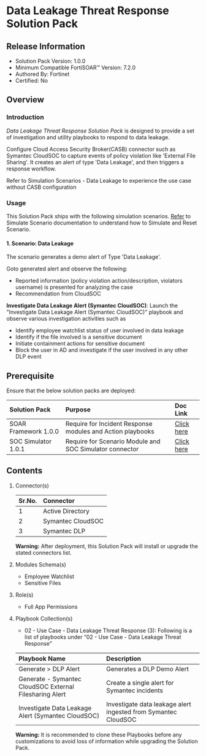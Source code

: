 # Data Leakage Threat Response Solution Pack

## Release Information

- Solution Pack Version: 1.0.0
- Minimum Compatible FortiSOAR™ Version: 7.2.0
- Authored By: Fortinet
- Certified: No

## Overview

### Introduction

*Data Leakage Threat Response Solution Pack* is designed to provide a set of investigation and utility playbooks to respond to data leakage.

Configure Cloud Access Security Broker(CASB) connector such as Symantec CloudSOC to capture events of policy violation like 'External File Sharing'. It creates an alert of type 'Data Leakage', and then triggers a response workflow.

Refer to Simulation Scenarios - Data Leakage to experience the use case without CASB configuration

### Usage

This Solution Pack ships with the following simulation scenarios. [Refer](https://github.com/fortinet-fortisoar/solution-pack-soc-simulator/blob/develop/docs/solution-pack-guide.md) to Simulate Scenario documentation to understand how to Simulate and Reset Scenario.

#### 1. Scenario: Data Leakage

The scenario generates a demo alert of Type 'Data Leakage'.

Goto generated alert and observe the following:

- Reported information (policy violation action/description, violators username) is presented for analyzing the case
- Recommendation from CloudSOC

**Investigate Data Leakage Alert (Symantec CloudSOC)**: Launch the "Investigate Data Leakage Alert (Symantec CloudSOC)" playbook and observe various investigation activities such as

- Identify employee watchlist status of user involved in data leakage
- Identify if the file involved is a sensitive document
- Initiate containment actions for sensitive document
- Block the user in AD and investigate if the user involved in any other DLP event

## Prerequisite

Ensure that the below solution packs are deployed:

**Solution Pack**|**Purpose**|**Doc Link**|
| :- | :- | :- |
|SOAR Framework 1.0.0|Require for Incident Response modules and Action playbooks|[Click here](https://github.com/fortinet-fortisoar/solution-pack-soar-framework/blob/develop/README.md)|
|SOC Simulator 1.0.1|Require for Scenario Module and SOC Simulator connector| [Click here](https://github.com/fortinet-fortisoar/solution-pack-soc-simulator/blob/develop/README.md)|

## Contents

1. Connector(s)

    |**Sr.No.**|**Connector**|
    | :- | :- |
    |1|Active Directory|
    |2|Symantec CloudSOC|
    |3|Symantec DLP|

    **Warning:** After deployment, this Solution Pack will install or upgrade the stated connectors list.

2. Modules Schema(s)
    - Employee Watchlist
    - Sensitive Files

3. Role(s)
    - Full App Permissions

4. Playbook Collection(s)

    - 02 - Use Case - Data Leakage Threat Response (3):
        Following is a list of playbooks under “02 - Use Case - Data Leakage Threat Response”

    |**Playbook Name**|**Description**
    | :- | :- |
    |Generate > DLP Alert|Generates a DLP Demo Alert|
    |Generate - Symantec CloudSOC External Filesharing Alert|Create a single alert for  Symantec incidents|
    |Investigate Data Leakage Alert (Symantec CloudSOC)|Investigate data leakage alert  ingested from Symantec CloudSOC|

    **Warning:** It is recommended to clone these Playbooks before any customizations to avoid loss of information while upgrading the Solution Pack.
